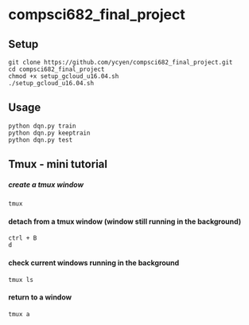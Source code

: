 # compsci682_final_project

## Setup
```
git clone https://github.com/ycyen/compsci682_final_project.git
cd compsci682_final_project
chmod +x setup_gcloud_u16.04.sh
./setup_gcloud_u16.04.sh
```

## Usage
```
python dqn.py train
python dqn.py keeptrain
python dqn.py test
```

## Tmux - mini tutorial
##### create a tmux window
```
tmux
```
#### detach from a tmux window (window still running in the background)
```
ctrl + B
d
```
#### check current windows running in the background
```
tmux ls
```
#### return to a window
```
tmux a
```
